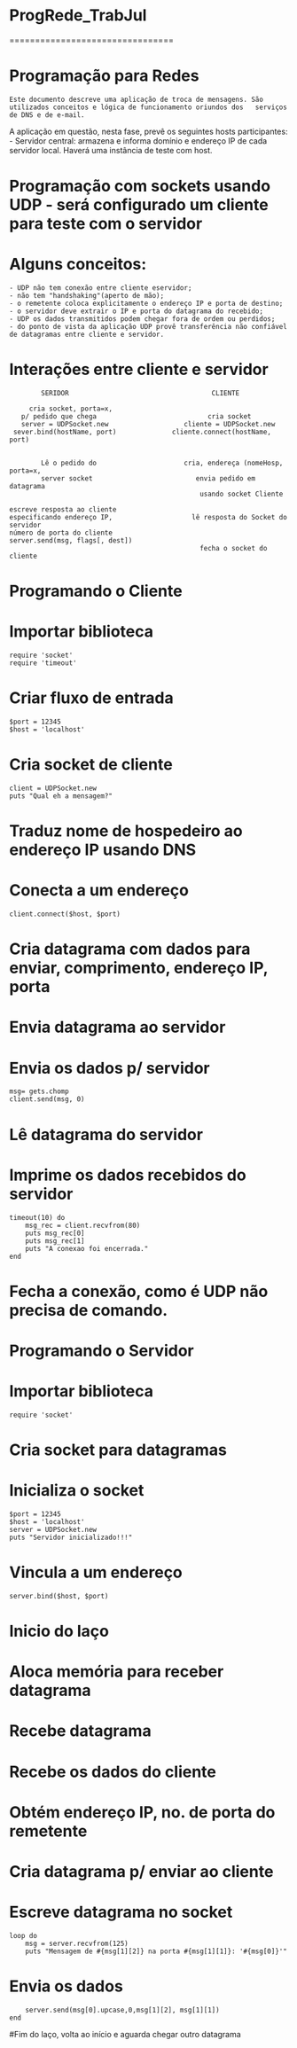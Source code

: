
# ProgRede_TrabJul
================================
# Programação para Redes
    Este documento descreve uma aplicação de troca de mensagens. São utilizados conceitos e lógica de funcionamento oriundos dos   serviços de DNS e de e-mail.
  A aplicação em questão, nesta fase, prevê os seguintes hosts participantes:
    - Servidor central: armazena e informa domínio e endereço IP de cada servidor local. Haverá uma instância de teste com host.

# Programação com sockets usando UDP - será configurado um cliente para teste com o servidor
# Alguns conceitos:
    - UDP não tem conexão entre cliente eservidor;
    - não tem "handshaking"(aperto de mão);
    - o remetente coloca explicitamente o endereço IP e porta de destino;
    - o servidor deve extrair o IP e porta do datagrama do recebido;
    - UDP os dados transmitidos podem chegar fora de ordem ou perdidos;
    - do ponto de vista da aplicação UDP provê transferência não confiável de datagramas entre cliente e servidor.

# Interações entre cliente e servidor

            SERIDOR                                    CLIENTE
            
         cria socket, porta=x,
       p/ pedido que chega                            cria socket
       server = UDPSocket.new                   cliente = UDPSocket.new
     sever.bind(hostName, port)              cliente.connect(hostName, port)
        
        
            Lê o pedido do                      cria, endereça (nomeHosp, porta=x,
            server socket                          envia pedido em datagrama
                                                    usando socket Cliente
                                                    
    escreve resposta ao cliente            
    especificando endereço IP,                    lê resposta do Socket do servidor
    número de porta do cliente
    server.send(msg, flags[, dest])
                                                    fecha o socket do cliente


# Programando o Cliente

# Importar biblioteca
	require 'socket'
	require 'timeout'
# Criar fluxo de entrada
	$port = 12345
	$host = 'localhost'
# Cria socket de cliente
	client = UDPSocket.new
	puts "Qual eh a mensagem?"
# Traduz  nome de hospedeiro ao endereço IP usando DNS
# Conecta a um endereço
	client.connect($host, $port)
# Cria datagrama com dados para enviar, comprimento, endereço IP, porta
# Envia datagrama ao servidor
# Envia os dados p/ servidor
	msg= gets.chomp
	client.send(msg, 0)
# Lê datagrama do servidor
# Imprime os dados recebidos do servidor
	timeout(10) do
		msg_rec = client.recvfrom(80)
		puts msg_rec[0]
		puts msg_rec[1]
		puts "A conexao foi encerrada."
	end
# Fecha a conexão, como é UDP não precisa de comando.



# Programando o Servidor

# Importar biblioteca
	require 'socket'
# Cria socket para datagramas
# Inicializa o socket
	$port = 12345
	$host = 'localhost'
	server = UDPSocket.new
	puts "Servidor inicializado!!!"
# Vincula a um endereço
	server.bind($host, $port)
# Inicio do laço
# Aloca memória para receber datagrama
# Recebe datagrama
# Recebe os dados do cliente
# Obtém endereço IP, no. de porta do remetente
# Cria datagrama p/ enviar ao cliente
# Escreve datagrama no socket
	loop do
		msg = server.recvfrom(125)
		puts "Mensagem de #{msg[1][2]} na porta #{msg[1][1]}: '#{msg[0]}'"
# Envia os dados
		server.send(msg[0].upcase,0,msg[1][2], msg[1][1])
	end
#Fim do laço, volta ao início e aguarda chegar outro datagrama

